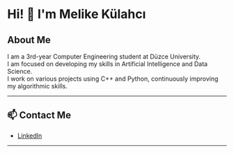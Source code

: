 # Hi! 👋 I'm Melike Külahcı

## About Me

I am a 3rd-year Computer Engineering student at Düzce University.  
I am focused on developing my skills in Artificial Intelligence and Data Science.  
I work on various projects using C++ and Python, continuously improving my algorithmic skills.  

---

## 📫 Contact Me

- [LinkedIn](https://www.linkedin.com/in/melike-kulahci/)  

---

